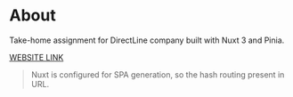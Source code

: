 # About

Take-home assignment for DirectLine company built with Nuxt 3 and Pinia.

[WEBSITE LINK](https://direct-line.netlify.app/#/)

> Nuxt is configured for SPA generation, so the hash routing present in URL.
